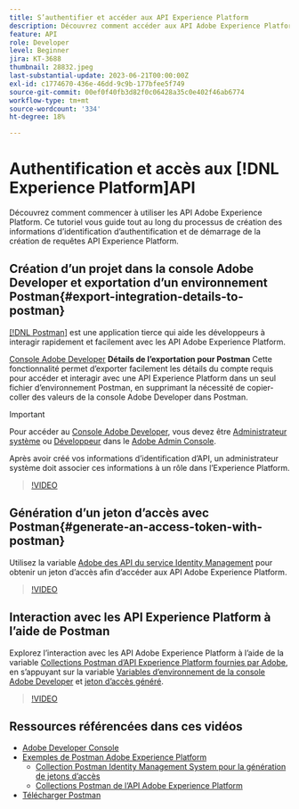 ```yaml
---
title: S’authentifier et accéder aux API Experience Platform
description: Découvrez comment accéder aux API Adobe Experience Platform.
feature: API
role: Developer
level: Beginner
jira: KT-3688
thumbnail: 28832.jpeg
last-substantial-update: 2023-06-21T00:00:00Z
exl-id: c1774670-436e-46dd-9c9b-177bfee5f749
source-git-commit: 00ef0f40fb3d82f0c06428a35c0e402f46ab6774
workflow-type: tm+mt
source-wordcount: '334'
ht-degree: 18%

---
```


# Authentification et accès aux [!DNL Experience Platform]API

Découvrez comment commencer à utiliser les API Adobe Experience Platform. Ce tutoriel vous guide tout au long du processus de création des informations d’identification d’authentification et de démarrage de la création de requêtes API Experience Platform.

## Création d’un projet dans la console Adobe Developer et exportation d’un environnement Postman{#export-integration-details-to-postman}

[[!DNL Postman]](https://www.postman.com/) est une application tierce qui aide les développeurs à interagir rapidement et facilement avec les API Adobe Experience Platform.

[Console Adobe Developer](https://developer.adobe.com/console/home) **Détails de l’exportation pour Postman** Cette fonctionnalité permet d’exporter facilement les détails du compte requis pour accéder et interagir avec une API Experience Platform dans un seul fichier d’environnement Postman, en supprimant la nécessité de copier-coller des valeurs de la console Adobe Developer dans Postman.

>[!IMPORTANT]
>
>Pour accéder au [Console Adobe Developer](https://developer.adobe.com/console/home), vous devez être [Administrateur système](https://helpx.adobe.com/fr/enterprise/using/admin-roles.html) ou [Développeur](https://helpx.adobe.com/enterprise/using/manage-developers.html#:~:text=Add%20developers%20to%20a%20single%20product%20profile&amp;text=In%20the%20Admin%20Console%2C%20navigate,in%20the%20upper%2Dright%20corner.) dans le [Adobe Admin Console](https://adminconsole.adobe.com).
>
> Après avoir créé vos informations d’identification d’API, un administrateur système doit associer ces informations à un rôle dans l’Experience Platform.

>[!VIDEO](https://video.tv.adobe.com/v/28832/?learn=on)

## Génération d’un jeton d’accès avec Postman{#generate-an-access-token-with-postman}

Utilisez la variable [Adobe des API du service Identity Management](https://github.com/adobe/experience-platform-postman-samples/tree/master/apis/ims) pour obtenir un jeton d’accès afin d’accéder aux API Adobe Experience Platform.

>[!VIDEO](https://video.tv.adobe.com/v/29698/?learn=on)


## Interaction avec les API Experience Platform à l’aide de Postman

Explorez l’interaction avec les API Adobe Experience Platform à l’aide de la variable [Collections Postman d’API Experience Platform fournies par Adobe](https://github.com/adobe/experience-platform-postman-samples/tree/master/apis/experience-platform), en s’appuyant sur la variable [Variables d’environnement de la console Adobe Developer](#export-integration-details-to-postman) et [jeton d’accès généré](#generate-an-access-token-with-postman).

>[!VIDEO](https://video.tv.adobe.com/v/29704/?learn=on)


## Ressources référencées dans ces vidéos

* [Adobe Developer Console](https://developer.adobe.com/console/home)
* [Exemples de Postman Adobe Experience Platform](https://github.com/adobe/experience-platform-postman-samples)
   * [Collection Postman Identity Management System pour la génération de jetons d’accès](https://github.com/adobe/experience-platform-postman-samples/tree/master/apis/ims)
   * [Collections Postman de l’API Adobe Experience Platform](https://github.com/adobe/experience-platform-postman-samples/tree/master/apis/experience-platform)
* [Télécharger Postman](https://www.postman.com/)
